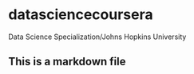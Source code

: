 # datasciencecoursera
Data Science Specialization/Johns Hopkins University
## This is a markdown file
